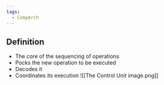 ```yaml
---
tags:
  - CompArch
---
```

## Definition
- The core of the sequencing of operations
- Pocks the new operation to be executed
- Decodes it
- Coordinates its execution
![[The Control Unit image.png]]